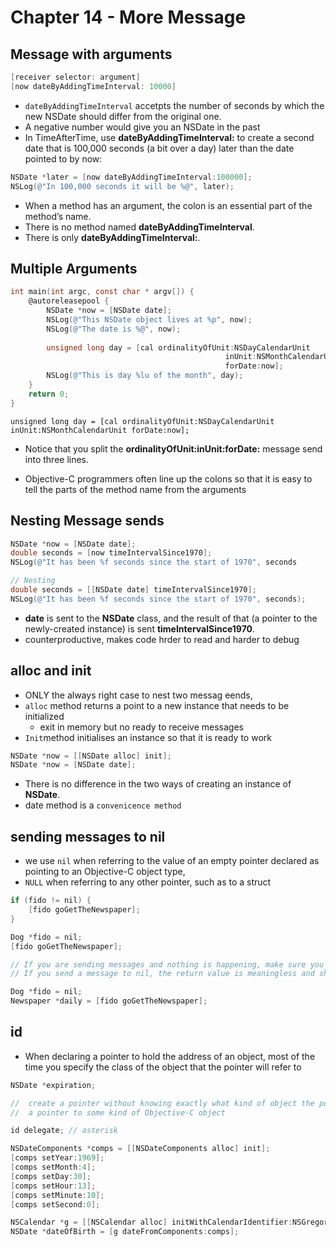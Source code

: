 # Chapter 14 - More Message

## Message with arguments

```objective-c
[receiver selector: argument]
[now dateByAddingTimeInterval: 10000]
```

-   `dateByAddingTimeInterval` accetpts the number of seconds by which the new NSDate should differ from the original one. 
-   A negative number would give you an NSDate in the past
-   In TimeAfterTime, use **dateByAddingTimeInterval:** to create a second date that is 100,000 seconds (a bit over a day) later than the date pointed to by now:

```objective-c
NSDate *later = [now dateByAddingTimeInterval:100000]; 
NSLog(@"In 100,000 seconds it will be %@", later);
```

-   When a method has an argument, the colon is an essential part of the method’s name. 
-   There is no method named **dateByAddingTimeInterval**. 
-   There is only **dateByAddingTimeInterval:**.



## Multiple Arguments

```objective-c
int main(int argc, const char * argv[]) {
	@autoreleasepool {
		NSDate *now = [NSDate date];
		NSLog(@"This NSDate object lives at %p", now);
		NSLog(@"The date is %@", now);
		
		unsigned long day = [cal ordinalityOfUnit:NSDayCalendarUnit
												inUnit:NSMonthCalendarUnit
												forDate:now];
		NSLog(@"This is day %lu of the month", day);
	}
	return 0;
}
```

`unsigned long day = [cal ordinalityOfUnit:NSDayCalendarUnit
							inUnit:NSMonthCalendarUnit
							forDate:now];`

-   Notice that you split the **ordinalityOfUnit:inUnit:forDate:** message send into three lines.

-   Objective-C programmers often line up the colons so that it is easy to tell the parts of the method name from the arguments



## Nesting Message sends

```objective-c
NSDate *now = [NSDate date];
double seconds = [now timeIntervalSince1970];
NSLog(@"It has been %f seconds since the start of 1970", seconds

// Nesting 
double seconds = [[NSDate date] timeIntervalSince1970];
NSLog(@"It has been %f seconds since the start of 1970", seconds);
```

-   **date** is sent to the **NSDate** class, and the result of that (a pointer to the newly-created instance) is sent **timeIntervalSince1970**.
-   counterproductive, makes code hrder to read and harder to debug 



## alloc and init 

-   ONLY the always right case to nest two messag eends, 
-   `alloc` method returns a point to a new instance that needs to be initialized
    -   exit in memory but no ready to receive messages
-   `Init`method initialises an instance so that it is ready to work



```objective-c
NSDate *now = [[NSDate alloc] init];
NSDate *now = [NSDate date];
```

-   There is no difference in the two ways of creating an instance of **NSDate**.
-   date method is a `convenicence method`



## sending messages to nil

-   we use `nil` when referring to the value of an empty pointer declared as pointing to an Objective-C object type, 
-   `NULL` when referring to any other pointer, such as to a struct

```objective-c
if (fido != nil) {
    [fido goGetTheNewspaper];   
}

Dog *fido = nil;
[fido goGetTheNewspaper];

// If you are sending messages and nothing is happening, make sure you are not sending messages to a pointer that has been set to nil.
// If you send a message to nil, the return value is meaningless and should be disregarded.

Dog *fido = nil;
Newspaper *daily = [fido goGetTheNewspaper];

```



## id

-   When declaring a pointer to hold the address of an object, most of the time you specify the class of the object that the pointer will refer to

```objective-c
NSDate *expiration;

//	create a pointer without knowing exactly what kind of object the pointer will refer to
//	a pointer to some kind of Objective-C object

id delegate; // asterisk

NSDateComponents *comps = [[NSDateComponents alloc] init]; 
[comps setYear:1969];
[comps setMonth:4];
[comps setDay:30];
[comps setHour:13];
[comps setMinute:10];
[comps setSecond:0];

NSCalendar *g = [[NSCalendar alloc] initWithCalendarIdentifier:NSGregorianCalendar]; 
NSDate *dateOfBirth = [g dateFromComponents:comps];

```



















